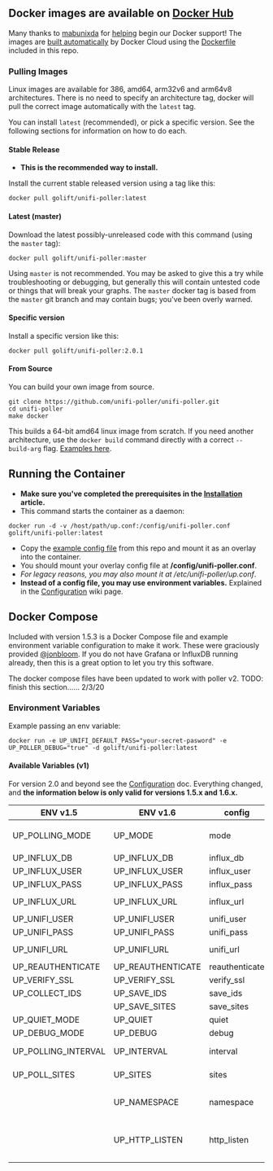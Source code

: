 ## Docker images are available on [Docker Hub](https://hub.docker.com/r/golift/unifi-poller/tags)

Many thanks to [mabunixda](https://github.com/mabunixda) for
[helping](https://github.com/unifi-poller/unifi-poller/pull/38) begin our Docker support!
The images are [built automatically](https://cloud.docker.com/repository/docker/golift/unifi-poller/builds)
by Docker Cloud using the
[Dockerfile](https://github.com/unifi-poller/unifi-poller/blob/master/init/docker/Dockerfile)
included in this repo.

### Pulling Images

Linux images are available for 386, amd64, arm32v6 and arm64v8 architectures.
There is no need to specify an architecture tag, docker will pull the correct
image automatically with the `latest` tag.

You can install `latest` (recommended), or pick a specific version.
See the following sections for information on how to do each.

#### Stable Release

*   **This is the recommended way to install.**

Install the current stable released version using a tag like this:

```shell
docker pull golift/unifi-poller:latest
```

#### Latest (master)

Download the latest possibly-unreleased code
with this command (using the `master` tag):

```shell
docker pull golift/unifi-poller:master
```

Using `master` is not recommended. You may be asked to give this a try while troubleshooting
or debugging, but generally this will contain untested code or things that will break your graphs.
The `master` docker tag is based from the `master` git branch and may contain bugs; you've been overly warned.

#### Specific version

Install a specific version like this:

```shell
docker pull golift/unifi-poller:2.0.1
```

#### From Source

You can build your own image from source.

```shell
git clone https://github.com/unifi-poller/unifi-poller.git
cd unifi-poller
make docker
```

This builds a 64-bit amd64 linux image from scratch. If you need another architecture,
use the `docker build` command directly with a correct `--build-arg` flag.
[Examples here](https://github.com/unifi-poller/unifi-poller/tree/master/init/docker/hooks).

## Running the Container

*   **Make sure you've completed the prerequisites in the [Installation](Installation) article.**
*   This command starts the container as a daemon:

```shell
docker run -d -v /host/path/up.conf:/config/unifi-poller.conf golift/unifi-poller:latest
```

*   Copy the [example config file](https://github.com/unifi-poller/unifi-poller/blob/master/examples/up.conf.example)
    from this repo and mount it as an overlay into the container.
*   You should mount your overlay config file at **/config/unifi-poller.conf**.
*   _For legacy reasons, you may also mount it at /etc/unifi-poller/up.conf_.
*   **Instead of a config file, you may use environment variables.**
    Explained in the [Configuration](Configuration) wiki page.

## Docker Compose

Included with version 1.5.3 is a Docker Compose file and example environment variable
configuration to make it work. These were graciously provided [@jonbloom](https://github.com/jonbloom).
If you do not have Grafana or InfluxDB running already,
then this is a great option to let you try this software.

The docker compose files have been updated to work with poller v2.
TODO: finish this section...... 2/3/20

### Environment Variables

Example passing an env variable:

```shell
docker run -e UP_UNIFI_DEFAULT_PASS="your-secret-pasword" -e UP_POLLER_DEBUG="true" -d golift/unifi-poller:latest
```

#### Available Variables (v1)

For version 2.0 and beyond see the [Configuration](Configuration) doc.
Everything changed, and **the information below is only valid for versions 1.5.x and 1.6.x.**

|ENV v1.5|ENV v1.6|config|note|
|---|---|---|---|
UP_POLLING_MODE|UP_MODE|mode|`"influx"` (default), `"influxlambda"` or `"prometheus"`
UP_INFLUX_DB|UP_INFLUX_DB| influx_db | default `"unifi"`
UP_INFLUX_USER|UP_INFLUX_USER| influx_user| default `"unifi"`
UP_INFLUX_PASS|UP_INFLUX_PASS| influx_pass | default `"unifi"`
UP_INFLUX_URL|UP_INFLUX_URL| influx_url | default `"http://127.0.0.1:8086"`
UP_UNIFI_USER|UP_UNIFI_USER| unifi_user | default "influx"
UP_UNIFI_PASS|UP_UNIFI_PASS| unifi_pass |
UP_UNIFI_URL|UP_UNIFI_URL| unifi_url | default `"https://127.0.0.1:8443"`
UP_REAUTHENTICATE|UP_REAUTHENTICATE| reauthenticate | default `"false"`
UP_VERIFY_SSL|UP_VERIFY_SSL|verify_ssl|default `"false"`
UP_COLLECT_IDS|UP_SAVE_IDS|save_ids| default `"false"`
||UP_SAVE_SITES|save_sites| default `"true"`
UP_QUIET_MODE|UP_QUIET|quiet| default `"false"`
UP_DEBUG_MODE|UP_DEBUG|debug| default `"false"`
UP_POLLING_INTERVAL|UP_INTERVAL|interval|Go duration. ie `"1m"` or `"90s"`, default `"30s"`
UP_POLL_SITES|UP_SITES|sites|separate sites with commas, default `"all"`
||UP_NAMESPACE|namespace|top level Prometheus namespace. Default `"unifipoller"`
||UP_HTTP_LISTEN|http_listen|Prometheus HTTP listen address, `ip:port`. You will likely want to publish this port on the host.
